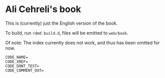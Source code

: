 # Ali Cehreli's book

This is (currently) just the English version of the book.

To build, run `rdmd build.d`, files will be emitted to `web/book`.

Of note: The index currently does not work, and thus has been omitted for now. 

```
CODE_NAME=
CODE_XREF=
CODE_DONT_TEST=
CODE_COMMENT_OUT=
```
